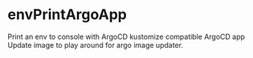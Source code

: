 # envPrintArgoApp
Print an env to console with ArgoCD kustomize compatible ArgoCD app
Update image to play around for argo image updater.
